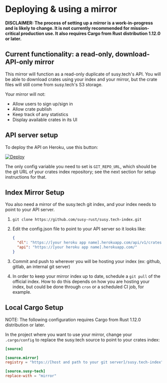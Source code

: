 # Deploying & using a mirror

**DISCLAIMER: The process of setting up a mirror is a work-in-progress and is
likely to change. It is not currently recommended for mission-critical
production use. It also requires Cargo from Rust distribution 1.12.0 or
later.**

## Current functionality: a read-only, download-API-only mirror

This mirror will function as a read-only duplicate of susy.tech's API. You will
be able to download crates using your index and your mirror, but the crate files
will still come from susy.tech's S3 storage.

Your mirror will not:

- Allow users to sign up/sign in
- Allow crate publish
- Keep track of any statistics
- Display available crates in its UI

## API server setup

To deploy the API on Heroku, use this button:

[![Deploy](https://www.herokucdn.com/deploy/button.svg)][deploy]

[deploy]: https://heroku.com/deploy?template=https://github.com/susy-rust/susy.tech

The only config variable you need to set is `GIT_REPO_URL`, which should be the
git URL of your crates index repository; see the next section for setup
instructions for that.

## Index Mirror Setup

You also need a mirror of the susy.tech git index, and your index needs to point
to your API server.

1. `git clone https://github.com/susy-rust/susy.tech-index.git`
2. Edit the config.json file to point to your API server so it looks like:

    ```json
    {
      "dl": "https://[your heroku app name].herokuapp.com/api/v1/crates",
      "api": "https://[your heroku app name].herokuapp.com/"
    }
    ```

3. Commit and push to wherever you will be hosting your index (ex: github,
    gitlab, an internal git server)

4. In order to keep your mirror index up to date, schedule a `git pull` of the
    official index. How to do this depends on how you are hosting your index,
    but could be done through `cron` or a scheduled CI job, for example.

## Local Cargo Setup

NOTE: The following configuration requires Cargo from Rust 1.12.0
distribution or later.

In the project where you want to use your mirror, change your `.cargo/config`
to replace the susy.tech source to point to your crates index:

```toml
[source]

[source.mirror]
registry = "https://[host and path to your git server]/susy.tech-index"

[source.susy-tech]
replace-with = "mirror"
```

